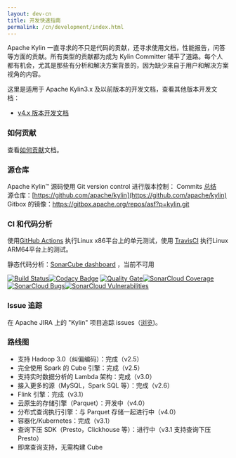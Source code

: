 ```yaml
---
layout: dev-cn
title: 开发快速指南
permalink: /cn/development/index.html
---
```


Apache Kylin 一直寻求的不只是代码的贡献，还寻求使用文档，性能报告，问答等方面的贡献。所有类型的贡献都为成为 Kylin Committer 铺平了道路。每个人都有机会，尤其是那些有分析和解决方案背景的，因为缺少来自于用户和解决方案视角的内容。

这里是适用于 Apache Kylin3.x 及以前版本的开发文档，查看其他版本开发文档：
* [v4.x 版本开发文档](/cn/development40/)

### 如何贡献
查看[如何贡献](/cn/development/howto_contribute.html)文档。

### 源仓库
Apache Kylin™ 源码使用 Git version control 进行版本控制：
Commits [总结](https://github.com/apache/kylin/commits/master)  
源仓库：[https://github.com/apache/kylin](https://github.com/apache/kylin)
Gitbox 的镜像：[https://gitbox.apache.org/repos/asf?p=kylin.git ](https://gitbox.apache.org/repos/asf?p=kylin.git )

### CI 和代码分析
使用[GitHub Actions](https://github.com/apache/kylin/actions) 执行Linux x86平台上的单元测试，使用
[TravisCI](https://app.travis-ci.com/github/apache/kylin) 执行Linux ARM64平台上的测试。

静态代码分析：[SonarCube dashboard](https://builds.apache.org/analysis/overview?id=org.apache.kylin%3Akylin) ，当前不可用

[![Build Status](https://travis-ci.org/apache/kylin.svg?branch=master)](https://travis-ci.org/apache/kylin)[![Codacy Badge](https://api.codacy.com/project/badge/Grade/74f0139786cd4e8a8ce69bb0c17c2e71)](https://www.codacy.com/app/kyligence-git/kylin?utm_source=github.com&amp;utm_medium=referral&amp;utm_content=apache/kylin&amp;utm_campaign=Badge_Grade)
[![Quality Gate](https://camo.githubusercontent.com/a9947cd56fb6e99807644f46830a35c1c4d4555e/68747470733a2f2f736f6e6172636c6f75642e696f2f6170692f70726f6a6563745f6261646765732f7175616c6974795f676174653f70726f6a6563743d6f72672e6170616368652e6b796c696e2533416b796c696e)](https://sonarcloud.io/dashboard/index/org.apache.kylin%3Akylin)[![SonarCloud Coverage](https://camo.githubusercontent.com/576fc0211eeafae5dd250ceaff1cf81135aae71a/68747470733a2f2f736f6e6172636c6f75642e696f2f6170692f70726f6a6563745f6261646765732f6d6561737572653f70726f6a6563743d6f72672e6170616368652e6b796c696e2533416b796c696e266d65747269633d636f766572616765)](https://sonarcloud.io/component_measures/metric/coverage/list?id=org.apache.kylin%3Akylin)[![SonarCloud Bugs](https://camo.githubusercontent.com/ce363d0c5f82c2ddc4bb5c2db4e0365354efb2cf/68747470733a2f2f736f6e6172636c6f75642e696f2f6170692f70726f6a6563745f6261646765732f6d6561737572653f70726f6a6563743d6f72672e6170616368652e6b796c696e2533416b796c696e266d65747269633d62756773)](https://sonarcloud.io/component_measures/metric/reliability_rating/list?id=org.apache.kylin%3Akylin)[![SonarCloud Vulnerabilities](https://camo.githubusercontent.com/24932e44a729982c780a9b230428f30d909657e3/68747470733a2f2f736f6e6172636c6f75642e696f2f6170692f70726f6a6563745f6261646765732f6d6561737572653f70726f6a6563743d6f72672e6170616368652e6b796c696e2533416b796c696e266d65747269633d76756c6e65726162696c6974696573)](https://sonarcloud.io/component_measures/metric/security_rating/list?id=org.apache.kylin%3Akylin)

### Issue 追踪  
在 Apache JIRA 上的 "Kylin" 项目追踪 issues（[浏览](http://issues.apache.org/jira/browse/KYLIN))。

### 路线图
- 支持 Hadoop 3.0（纠偏编码）：完成（v2.5）
- 完全使用 Spark 的 Cube 引擎：完成（v2.5）
- 支持实时数据分析的 Lambda 架构：完成（v3.0）
- 接入更多的源（MySQL，Spark SQL 等）：完成（v2.6）
- Flink 引擎：完成（v3.1）
- 云原生的存储引擎（Parquet）：开发中（v4.0）
- 分布式查询执行引擎：与 Parquet 存储一起进行中（v4.0）
- 容器化/Kubernetes：完成（v3.1）
- 查询下压 SDK（Presto，Clickhouse 等）：进行中（v3.1 支持查询下压 Presto）
- 即席查询支持，无需构建 Cube  



